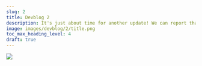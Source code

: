 ```yaml
---
slug: 2
title: Devblog 2
description: It's just about time for another update! We can report that we've made some great progress this month, with plenty of exciting stuff to share with you.
image: images/devblog/2/title.png
toc_max_heading_level: 4
draft: true
---
```


<head>
    <meta name="twitter:card" content="summary_large_image" />
</head>

![](/images/devblog/2/title.png)

<!--truncate-->